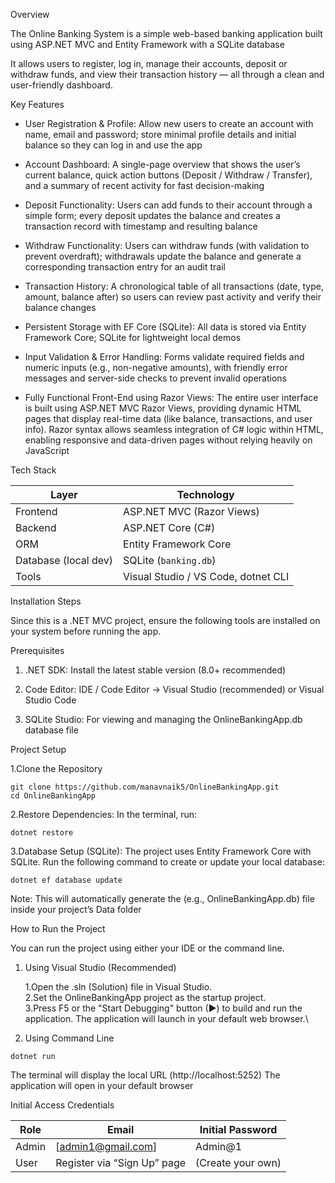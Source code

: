 Overview

The Online Banking System is a simple web-based banking application built using ASP.NET MVC and Entity Framework with a SQLite database

It allows users to register, log in, manage their accounts, deposit or withdraw funds, and view their transaction history — all through a clean and user-friendly dashboard.

Key Features

- User Registration & Profile: Allow new users to create an account with name, email and password; store minimal profile details and initial balance so they can log in and use the app

- Account Dashboard: A single-page overview that shows the user’s current balance, quick action buttons (Deposit / Withdraw / Transfer), and a summary of recent activity for fast decision-making

- Deposit Functionality: Users can add funds to their account through a simple form; every deposit updates the balance and creates a transaction record with timestamp and resulting balance

- Withdraw Functionality: Users can withdraw funds (with validation to prevent overdraft); withdrawals update the balance and generate a corresponding transaction entry for an audit trail

- Transaction History: A chronological table of all transactions (date, type, amount, balance after) so users can review past activity and verify their balance changes

- Persistent Storage with EF Core (SQLite): All data is stored via Entity Framework Core; SQLite for lightweight local demos 

- Input Validation & Error Handling: Forms validate required fields and numeric inputs (e.g., non-negative amounts), with friendly error messages and server-side checks to prevent invalid operations

- Fully Functional Front-End using Razor Views: The entire user interface is built using ASP.NET MVC Razor Views, providing dynamic HTML pages that display real-time data (like balance, transactions, and user info). Razor syntax allows seamless integration of C# logic within HTML, enabling responsive and data-driven pages without relying heavily on JavaScript

Tech Stack 

| Layer                | Technology                          |
| -------------------- | ----------------------------------- |
| Frontend             | ASP.NET MVC (Razor Views)           |
| Backend              | ASP.NET Core (C#)                   |
| ORM                  | Entity Framework Core               |
| Database (local dev) | SQLite (`banking.db`)               |                     |
| Tools                | Visual Studio / VS Code, dotnet CLI |

 Installation Steps

Since this is a .NET MVC project, ensure the following tools are installed on your system before running the app.

 Prerequisites

1. [](https://learn.microsoft.com/en-us/dotnet/core/sdk#how-to-install-the-net-sdk).NET SDK: Install the latest stable version (8.0+ recommended)

2. Code Editor: IDE / Code Editor → Visual Studio (recommended) or Visual Studio Code

3. SQLite Studio: For viewing and managing the OnlineBankingApp.db database file

Project Setup

1.Clone the Repository

 ```
git clone https://github.com/manavnaik5/OnlineBankingApp.git
 cd OnlineBankingApp
```

2.Restore Dependencies: In the terminal, run:
 ```
 dotnet restore
 ```

3.Database Setup (SQLite): The project uses Entity Framework Core with SQLite.
    Run the following command to create or update your local database:
 ```
 dotnet ef database update
 ```
 Note: This will automatically generate the (e.g., OnlineBankingApp.db) file inside your project’s Data folder

How to Run the Project

You can run the project using either your IDE or the command line.

1. Using Visual Studio (Recommended)

   1.Open the .sln (Solution) file in Visual Studio.\
   2.Set the OnlineBankingApp project as the startup project.\
   3.Press F5 or the "Start Debugging" button (▶) to build and run the application. The application will launch in your default web browser.\

2. Using Command Line
```
dotnet run  
```
The terminal will display the local URL (http://localhost:5252)
The application will open in your default browser

Initial Access Credentials

| Role  | Email                                               | Initial Password  |
| ----- | --------------------------------------------------- | ----------------- |
| Admin | [admin1@gmail.com]                                  | Admin@1           |
| User  | Register via “Sign Up” page                         | (Create your own) |

